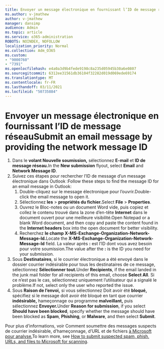```yaml
---
title: Envoyer un message électronique en fournissant l’ID de message réseau
ms.author: v-jmathew
author: v-jmathew
manager: dansimp
audience: Admin
ms.topic: article
ms.service: o365-administration
ROBOTS: NOINDEX, NOFOLLOW
localization_priority: Normal
ms.collection: Adm_O365
ms.custom:
- "9000760"
- "7391"
ms.openlocfilehash: e4a0a3d9b4fede9198c8a235d05945b30a6e0807
ms.sourcegitcommit: 6312ee31561db36104f32282d019d069ede69174
ms.translationtype: MT
ms.contentlocale: fr-FR
ms.lasthandoff: 03/11/2021
ms.locfileid: "50735884"
---
```

# <a name="submit-an-email-message-by-providing-the-network-message-id"></a><span data-ttu-id="0feed-102">Envoyer un message électronique en fournissant l’ID de message réseau</span><span class="sxs-lookup"><span data-stu-id="0feed-102">Submit an email message by providing the network message ID</span></span>

1. <span data-ttu-id="0feed-103">Dans le **volant Nouvelle soumission,** sélectionnez **E-mail** et **ID de message réseau.**</span><span class="sxs-lookup"><span data-stu-id="0feed-103">In the **New submission** flyout, select **Email** and **Network Message ID**.</span></span>
2. <span data-ttu-id="0feed-104">Suivez ces étapes pour rechercher l’ID de message d’un message électronique dans Outlook :</span><span class="sxs-lookup"><span data-stu-id="0feed-104">Follow these steps to find the message ID for an email message in Outlook:</span></span>
    1. <span data-ttu-id="0feed-105">Double-cliquez sur le message électronique pour l’ouvrir.</span><span class="sxs-lookup"><span data-stu-id="0feed-105">Double-click the email message to open it.</span></span>
    1. <span data-ttu-id="0feed-106">Sélectionnez **les**  >  **propriétés du fichier.**</span><span class="sxs-lookup"><span data-stu-id="0feed-106">Select **File** > **Properties**.</span></span>
    1. <span data-ttu-id="0feed-107">Ouvrez le Bloc-notes ou un document Word vide, puis copiez et collez le contenu trouvé dans la zone d’en-tête **Internet** dans le document ouvert pour une meilleure visibilité.</span><span class="sxs-lookup"><span data-stu-id="0feed-107">Open Notepad or a blank Word document, and then copy and paste the content found in the **Internet headers** box into the open document for better visibility.</span></span>
    1. <span data-ttu-id="0feed-108">Recherchez **le champ X-MS-Exchange-Organization-Network-Message-Id.**</span><span class="sxs-lookup"><span data-stu-id="0feed-108">Locate the **X-MS-Exchange-Organization-Network-Message-Id** field.</span></span> <span data-ttu-id="0feed-109">La valeur après **:** est l’ID dont vous avez besoin pour votre soumission.</span><span class="sxs-lookup"><span data-stu-id="0feed-109">The value after the **:** is the ID you need for your submission.</span></span>
3. <span data-ttu-id="0feed-110">Sous **Destinataires**, si le courrier électronique a été envoyé dans le dossier courrier indésirable pour tous les destinataires de ce message, sélectionnez **Sélectionner tout.**</span><span class="sxs-lookup"><span data-stu-id="0feed-110">Under **Recipients**, if the email landed in the junk mail folder for all recipients of this email, choose **Select All**.</span></span> <span data-ttu-id="0feed-111">Si ce n’est pas le cas, sélectionnez uniquement l’utilisateur qui a signalé le problème.</span><span class="sxs-lookup"><span data-stu-id="0feed-111">If not, select only the user who reported the issue.</span></span>
4. <span data-ttu-id="0feed-112">Sous **Raison de l’envoi,** si vous sélectionnez Doit avoir été  **bloqué,** spécifiez si le message doit avoir été bloqué en tant que courrier **indésirable,** hameçonnage ou programme **malveillant,** puis sélectionnez **Envoyer.**</span><span class="sxs-lookup"><span data-stu-id="0feed-112">Under **Reason for submission**, if you select **Should have been blocked**, specify whether the message should have been blocked as **Spam**, **Phishing**, or **Malware**, and then select **Submit**.</span></span>

<span data-ttu-id="0feed-113">Pour plus d’informations, voir Comment soumettre des messages suspects de courrier indésirable, d’hameçonnage, d’URL et de fichiers [à Microsoft pour analyse.](https://go.microsoft.com/fwlink/?linkid=2101479)</span><span class="sxs-lookup"><span data-stu-id="0feed-113">To learn more, see [How to submit suspected spam, phish, URLs, and files to Microsoft for scanning](https://go.microsoft.com/fwlink/?linkid=2101479).</span></span>
